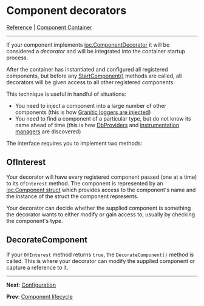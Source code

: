 # Component decorators
[Reference](README.md) | [Component Container](ioc-index.md)

---

If your component implements [ioc.ComponentDecorator](https://godoc.org/github.com/graniticio/granitic/ioc#ComponentDecorator)
it will be considered a _decorator_ and will be integrated into the container startup process.

After the container has instantiated and configured all registered components, but before any [StartComponent()](ioc-lifecycle.md)
methods are called, all decorators will be given access to all other registered components.

This technique is useful in handful of situations:

  * You need to inject a component into a large number of other components (this is how [Granitic loggers are injected](log-principles.md))
  * You need to find a component of a particular type, but do not know its name ahead of time (this is how [DbProviders](db-provider.md) 
  and [instrumentation managers](ws-instrumentation.md) are discovered)

The interface requires you to implement two methods:

## OfInterest

Your decorator will have every registered component passed (one at a time) to its `OfInterest` method. The component
is represented by an [ioc.Component struct](https://godoc.org/github.com/graniticio/granitic/ioc#Component) which
provides access to the component's name and the instance of the struct the component represents.

Your decorator can decide whether the supplied component is something the decorator wants to either modify or gain
access to, usually by checking the component's type.


## DecorateComponent

If your `OfInterest` method returns `true`, the `DecorateComponent()` method is called. This is where your decorator can
modify the supplied component or capture a reference to it.

---
**Next**: [Configuration](cfg-index.md)

**Prev**: [Component lifecycle](ioc-lifecycle.md)